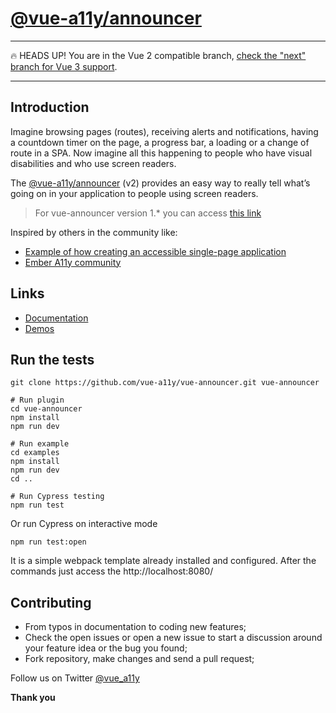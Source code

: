 # [@vue-a11y/announcer](https://github.com/vue-a11y/vue-announcer/)

---
🔥 HEADS UP! You are in the Vue 2 compatible branch, [check the "next" branch for Vue 3 support](https://github.com/vue-a11y/vue-announcer/tree/next).

---
## Introduction

Imagine browsing pages (routes), receiving alerts and notifications, having a countdown timer on the page, a progress bar, a loading or a change of route in a SPA. Now imagine all this happening to people who have visual disabilities and who use screen readers.  

The [@vue-a11y/announcer](https://github.com/vue-a11y/vue-announcer) (v2) provides an easy way to really tell what’s going on in your application to people using screen readers.

> For vue-announcer version 1.* you can access [this link](https://github.com/vue-a11y/vue-announcer/tree/v1.0.6)

Inspired by others in the community like:  
- [Example of how creating an accessible single-page application](https://haltersweb.github.io/Accessibility/spa.html)
- [Ember A11y community](https://github.com/ember-a11y/a11y-announcer)

## Links

- [Documentation](https://announcer.vue-a11y.com/)
- [Demos](https://vue-announcer-v2.surge.sh/demos/)

## Run the tests
```shell
git clone https://github.com/vue-a11y/vue-announcer.git vue-announcer

# Run plugin
cd vue-announcer
npm install
npm run dev

# Run example
cd examples
npm install
npm run dev
cd ..

# Run Cypress testing
npm run test
```

Or run Cypress on interactive mode
```shell
npm run test:open
```

It is a simple webpack template already installed and configured.
After the commands just access the http://localhost:8080/


## Contributing
- From typos in documentation to coding new features;
- Check the open issues or open a new issue to start a discussion around your feature idea or the bug you found;
- Fork repository, make changes and send a pull request;

Follow us on Twitter [@vue_a11y](https://twitter.com/vue_a11y)

**Thank you**
